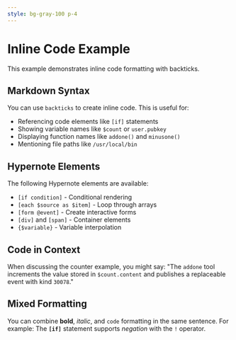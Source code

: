 ```yaml
---
style: bg-gray-100 p-4
---
```


# Inline Code Example

This example demonstrates inline code formatting with backticks.

## Markdown Syntax

You can use `backticks` to create inline code. This is useful for:

- Referencing code elements like `[if]` statements
- Showing variable names like `$count` or `user.pubkey`
- Displaying function names like `addone()` and `minusone()`
- Mentioning file paths like `/usr/local/bin`

## Hypernote Elements

The following Hypernote elements are available:

- `[if condition]` - Conditional rendering
- `[each $source as $item]` - Loop through arrays
- `[form @event]` - Create interactive forms
- `[div]` and `[span]` - Container elements
- `{$variable}` - Variable interpolation

## Code in Context

When discussing the counter example, you might say: "The `addone` tool increments the value stored in `$count.content` and publishes a replaceable event with kind `30078`."

## Mixed Formatting

You can combine **bold**, *italic*, and `code` formatting in the same sentence. For example: The **`[if]`** statement supports *negation* with the `!` operator.